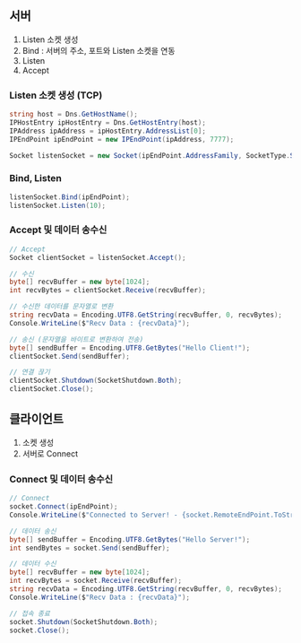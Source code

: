## 서버
1. Listen 소켓 생성
2. Bind : 서버의 주소, 포트와 Listen 소켓을 연동
3. Listen
4. Accept
### Listen 소켓 생성 (TCP)
```c#
string host = Dns.GetHostName();
IPHostEntry ipHostEntry = Dns.GetHostEntry(host);
IPAddress ipAddress = ipHostEntry.AddressList[0];
IPEndPoint ipEndPoint = new IPEndPoint(ipAddress, 7777);

Socket listenSocket = new Socket(ipEndPoint.AddressFamily, SocketType.Stream, ProtocolType.Tcp);
```
### Bind, Listen
```c#
listenSocket.Bind(ipEndPoint);
listenSocket.Listen(10);
```
### Accept 및 데이터 송수신
```c#
// Accept
Socket clientSocket = listenSocket.Accept();

// 수신
byte[] recvBuffer = new byte[1024];
int recvBytes = clientSocket.Receive(recvBuffer);

// 수신한 데이터를 문자열로 변환
string recvData = Encoding.UTF8.GetString(recvBuffer, 0, recvBytes);
Console.WriteLine($"Recv Data : {recvData}");

// 송신 (문자열을 바이트로 변환하여 전송)
byte[] sendBuffer = Encoding.UTF8.GetBytes("Hello Client!");
clientSocket.Send(sendBuffer);

// 연결 끊기
clientSocket.Shutdown(SocketShutdown.Both);
clientSocket.Close();
```

## 클라이언트
1. 소켓 생성
2. 서버로 Connect
### Connect 및 데이터 송수신
```c#
// Connect
socket.Connect(ipEndPoint);
Console.WriteLine($"Connected to Server! - {socket.RemoteEndPoint.ToString()}");

// 데이터 송신
byte[] sendBuffer = Encoding.UTF8.GetBytes("Hello Server!");
int sendBytes = socket.Send(sendBuffer);

// 데이터 수신
byte[] recvBuffer = new byte[1024];
int recvBytes = socket.Receive(recvBuffer);
string recvData = Encoding.UTF8.GetString(recvBuffer, 0, recvBytes);
Console.WriteLine($"Recv Data : {recvData}");

// 접속 종료
socket.Shutdown(SocketShutdown.Both);
socket.Close();
```
